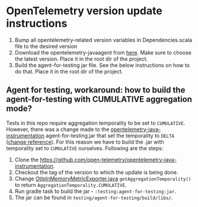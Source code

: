 # OpenTelemetry version update instructions

1. Bump all opentelemetry-related version variables in Dependencies.scala file to the desired version
1. Download the opentelemetry-javaagent
   from [here](https://mvnrepository.com/artifact/io.opentelemetry.javaagent/opentelemetry-javaagent). Make sure to
   choose the latest version. Place it in the root dir of the project.
1. Build the agent-for-testing jar file. See the below instructions on how to do that. Place it in the root dir of the
   project.

## Agent for testing, workaround: how to build the agent-for-testing with CUMULATIVE aggregation mode?

Tests in this repo require aggregation temporality to be set to `CUMULATIVE`. However, there was a change made
to the [opentelemetry-java-instrumentation](https://github.com/open-telemetry/opentelemetry-java-instrumentation)
agent-for-testing.jar that set the temporality to `DELTA` ([change reference](https://github.com/open-telemetry/opentelemetry-java-instrumentation/pull/5923#discussion_r856619839)).
For this reason we have to build the .jar with temporality set to `CUMULATIVE` ourselves. Following are the steps:

1. Clone the https://github.com/open-telemetry/opentelemetry-java-instrumentation.
1. Checkout the tag of the version to which the update is being done.
1. Change [OtlpInMemoryMetricExporter.java](https://github.com/open-telemetry/opentelemetry-java-instrumentation/blob/main/testing/agent-exporter/src/main/java/io/opentelemetry/javaagent/testing/exporter/OtlpInMemoryMetricExporter.java)
   `getAggregationTemporality()` to return `AggregationTemporality.CUMULATIVE`.
1. Run gradle task to build the jar - `:testing:agent-for-testing:jar`.
1. The jar can be found in `testing/agent-for-testing/build/libs/`.
